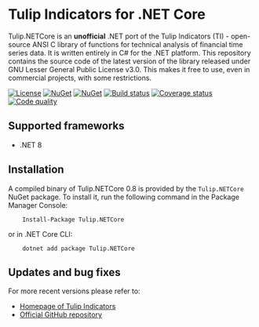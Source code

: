 # Tulip Indicators for .NET Core

Tulip.NETCore is an **unofficial** .NET port of the Tulip Indicators (TI) - open-source ANSI C library of functions for technical analysis of financial time series data. It is written entirely in C# for the .NET platform. This repository contains the source code of the latest version of the library released under GNU Lesser General Public License v3.0. This makes it free to use, even in commercial projects, with some restrictions.

[![License](https://img.shields.io/github/license/hmG3/Tulip.NETCore?logo=open-source-initiative)](https://opensource.org/licenses/LGPL-3.0)
[![NuGet](https://img.shields.io/nuget/v/Tulip.NETCore.svg?logo=nuget)](https://nuget.org/packages/Tulip.NETCore)
[![NuGet](https://img.shields.io/nuget/dt/Tulip.NETCore.svg)](https://nuget.org/packages/Tulip.NETCore)
[![Build status](https://github.com/hmG3/Tulip.NETCore/actions/workflows/dotnet.yml/badge.svg)](https://github.com/hmG3/Tulip.NETCore/actions/workflows/dotnet.yml)
[![Coverage status](https://codecov.io/gh/hmG3/Tulip.NETCore/graph/badge.svg?token=NP4J6Q69AQ)](https://codecov.io/gh/hmG3/Tulip.NETCore)
[![Code quality](https://app.codacy.com/project/badge/Grade/17065bed437d4409a4b0cfe5343c1d87)](https://app.codacy.com/gh/hmG3/Tulip.NETCore/dashboard)

## Supported frameworks

- .NET 8

## Installation

A compiled binary of Tulip.NETCore 0.8 is provided by the `Tulip.NETCore` NuGet package. To install it, run the following command in the Package Manager Console:

```shell
    Install-Package Tulip.NETCore
```

or in .NET Core CLI:

```shell
    dotnet add package Tulip.NETCore
```

## Updates and bug fixes

For more recent versions please refer to:

- [Homepage of Tulip Indicators](https://tulipindicators.org/)
- [Official GitHub repository](https://github.com/TulipCharts/tulipindicators)
